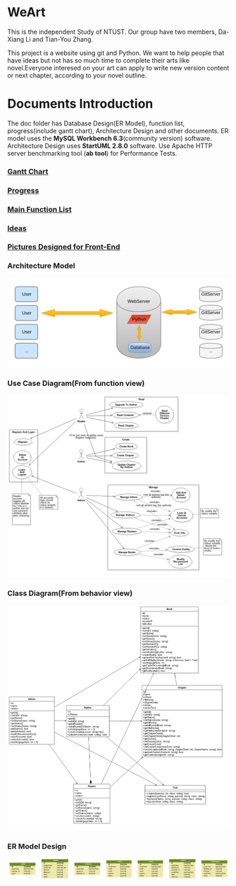 # WeArt
This is the independent Study of NTUST. Our group have two members, Da-Xiang Li and Tian-You Zhang.

This project is a website using git and Python. We want to help people that have ideas but not has so much time to complete their arts like novel.Everyone interesed on your art can apply to write new version content or next chapter, according to your novel outline.

# Documents Introduction
The doc folder has Database Design(ER Model), function list, progress(include gantt chart), Architecture Design and other documents. ER model uses the **MySQL Workbench 6.3**(community version) software. Architecture Design uses **StartUML 2.8.0** software. Use Apache HTTP server benchmarking tool (**ab tool**) for Performance Tests.

### [Gantt Chart](http://htmlpreview.github.io/?https://github.com/0lidaxiang/WeArt/blob/master/doc/ganttChart.html)
### [Progress](./doc/progress.md)  
### [Main Function List](./doc/main-function-list.md)  
### [Ideas](./doc/ideas-and-design.md)  
### [Pictures Designed for Front-End](./doc/front_end_design)  

### Architecture Model
![Architecture Model](./doc/architecture/architecture.png)

### Use Case Diagram(From function view)
![Use Case Diagram](./doc/architecture/use-case-diagram.png)

### Class Diagram(From behavior view)
![Class Diagram](./doc/architecture/view-class-diagram.png)

### ER Model Design
![ER Model Design Picture](./doc/database/er-model.png)
